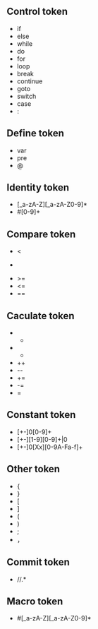 ## Control token
- if
- else
- while
- do
- for
- loop
- break
- continue
- goto
- switch
- case
- :

## Define token
- var
- pre
- @

## Identity token
- [_a-zA-Z][_a-zA-Z0-9]*
- \#[0-9]+

## Compare token
- <
- >
- \>=
- <=
- ==

## Caculate token
- +
- -
- ++
- \--
- +=
- -=
- =

## Constant token
- [+-]0[0-9]+
- [+-][1-9][0-9]+|0
- [+-]0[Xx][0-9A-Fa-f]+

## Other token
- {
- }
- [
- ]
- (
- )
- ;
- ，

## Commit token
- //.*

## Macro token
- \#[_a-zA-Z][_a-zA-Z0-9]*